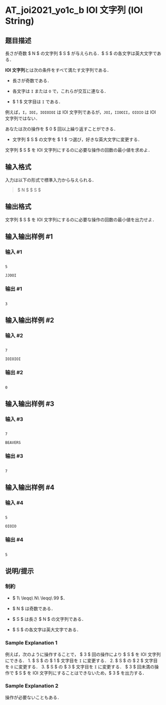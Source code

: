 # AT_joi2021_yo1c_b IOI 文字列 (IOI String)

## 题目描述

[problemUrl]: https://atcoder.jp/contests/joi2021yo1c/tasks/joi2021_yo1c_b

長さが奇数 $ N $ の文字列 $ S $ が与えられる．$ S $ の各文字は英大文字である．

**IOI 文字列**とは次の条件をすべて満たす文字列である．

- 長さが奇数である．
- 各文字は `I` または `O` で，これらが交互に連なる．
- $ 1 $ 文字目は `I` である．

例えば，`I`，`IOI`，`IOIOIOI` は IOI 文字列であるが，`JOI`，`IIOOII`，`OIOIO` は IOI 文字列ではない．

あなたは次の操作を $ 0 $ 回以上繰り返すことができる．

- 文字列 $ S $ の文字を $ 1 $ つ選び，好きな英大文字に変更する．

文字列 $ S $ を IOI 文字列にするのに必要な操作の回数の最小値を求めよ．

## 输入格式

入力は以下の形式で標準入力から与えられる．

> $ N $ $ S $

## 输出格式

文字列 $ S $ を IOI 文字列にするのに必要な操作の回数の最小値を出力せよ．

## 输入输出样例 #1

### 输入 #1

```
5
JJOOI
```

### 输出 #1

```
3
```

## 输入输出样例 #2

### 输入 #2

```
7
IOIOIOI
```

### 输出 #2

```
0
```

## 输入输出样例 #3

### 输入 #3

```
7
BEAVERS
```

### 输出 #3

```
7
```

## 输入输出样例 #4

### 输入 #4

```
5
OIOIO
```

### 输出 #4

```
5
```

## 说明/提示

### 制約

- $ 1\ \leqq\ N\ \leqq\ 99 $．
- $ N $ は奇数である．
- $ S $ は長さ $ N $ の文字列である．
- $ S $ の各文字は英大文字である．

### Sample Explanation 1

例えば，次のように操作することで， $ 3 $ 回の操作により $ S $ を IOI 文字列にできる． 1. $ S $ の $ 1 $ 文字目を `I` に変更する． 2. $ S $ の $ 2 $ 文字目を `O` に変更する． 3. $ S $ の $ 3 $ 文字目を `I` に変更する． $ 3 $ 回未満の操作で $ S $ を IOI 文字列にすることはできないため，$ 3 $ を出力する．

### Sample Explanation 2

操作が必要ないこともある．